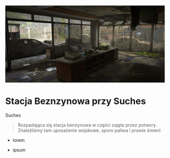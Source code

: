 <!-- TODO: Obrazek -->
<p><img src="media/cpn_przy_suches.jpg"></img><p>

# Stacja Beznzynowa przy Suches

<a data-path="Rejony/Suches.md">Suches</a>

> Rozpadająca się stacja benzynowa w części zajęta przez potwory. Znaleźliśmy tam uposażenie wojskowe, sporo paliwa i prawie śmierć

- lorem

- ipsum

